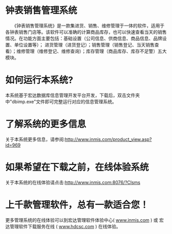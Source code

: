 # 钟表销售管理系统

　　《钟表销售管理系统》是一款集进货、销售、维修管理于一体的软件，适用于各钟表销售门店等。该软件可以准确的计算商品库存，也可以快速查看当天的销售情况。在功能方面主要包括：基础设置（公司信息、供商信息、商品信息、品牌设置、单位设置等）； 进货管理（进货登记）；销售管理（销售登记、当天销售查看）；维修管理（维修登记、维修查询）；库存管理（商品库存、库存不足警）五大模块。

# 如何运行本系统?

本系统基于宏达数据库信息管理开发平台开发，下载后，双击文件夹中"dbimp.exe"文件即可完整运行对应的信息管理系统。

# 了解系统的更多信息

关于本系统更多信息，请参阅:http://www.inmis.com/product_view.asp?id=969

# 如果希望在下载之前，在线体验系统

关于本系统的在线体验请点击:http://www.inmis.com:8076/?Clsms

# 上千款管理软件，总有一款适合您！

更多管理系统的在线体验可以到宏达管理软件体验中心( www.inmis.com ) 或 宏达管理软件下载服务在线 ( www.hdcsc.com ) 在线体验。

